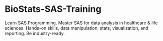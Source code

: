 # BioStats-SAS-Training
Learn SAS Programming. Master SAS for data analysis in healthcare &amp; life sciences. Hands-on skills, data manipulation, stats, visualization, and reporting. Be industry-ready.
